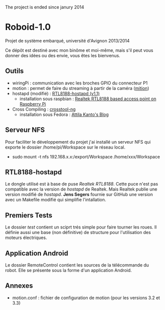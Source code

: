 The project is ended since janury 2014

Roboid-1.0
==========

Projet de système embarqué, université d'Avignon 2013/2014

Ce dépôt est destiné avec mon binôme et moi-même, mais s'il peut vous
donner des idées ou des envie, vous êtes les bienvenus.

Outils
------

 * wiringPi : communication avec les broches GPIO du connecteur P1
 * motion : permet de faire du streaming à partir de la caméra
   ([mition](http://www.lavrsen.dk/foswiki/bin/view/Motion/WebHome))
 * hostapd (modifié) : [RTL8188-hostapd (v1.1)](https://github.com/jenssegers/RTL8188-hostapd)
   * installation sous raspbian : [Realtek RTL8188 based access point on Raspberry Pi](http://jenssegers.be/blog/43/Realtek-RTL8188-based-access-point-on-Raspberry-Pi)
 * Cross Compiling : [crosstool-ng](http://crosstool-ng.org/)
   * installation sous Fedora : [Attila Kanto's Blog](https://akanto.wordpress.com/2012/10/02/cross-compiling-kernel-for-raspberry-pi-on-fedora-17-part-2/)

Serveur NFS
-----------

Pour faciliter le développement du projet j'ai installé un serveur NFS qui
exporte le dossier /home/pi/Workspace sur le réseau local.
 * sudo mount -t nfs 192.168.x.x:/export/Workspace /home/xxx/Workspace

RTL8188-hostapd
---------------

Le dongle utilisé est à base de puse *Realtek RTL8188*. Cette puce n'est pas
compatible avec la version de *hostapd* de Realtek. Mais Realtek publie une
version modifié de *hostapd*. **Jens Segers** fournie sur GitHub une version
avec un Makefile modifié qui simplifie l'intallation.

Premiers Tests
--------------

Le dossier *test* contient un sciprt trés simple pour faire tourner les roues.
Il définie aussi une base (non définitive) de structure pour l'utilisation
des moteurs électriques.

Application Android
-------------------

Le dossier RemoteControl contient les sources de la télécommande du robot.
Elle se présente sous la forme d'un application Android.

Annexes
-------

 * motion.conf : fichier de configuration de motion (pour les versions 3.2 et 3.3)
